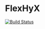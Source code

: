 # FlexHyX

[![Build Status](https://github.com/FerdinandRieck/FlexHyX.jl/actions/workflows/CI.yml/badge.svg?branch=main)](https://github.com/FerdinandRieck/FlexHyX.jl/actions/workflows/CI.yml?query=branch%3Amain)
